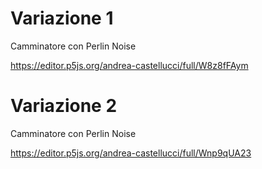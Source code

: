 # Variazione 1
Camminatore con Perlin Noise

https://editor.p5js.org/andrea-castellucci/full/W8z8fFAym

# Variazione 2
Camminatore con Perlin Noise

https://editor.p5js.org/andrea-castellucci/full/Wnp9qUA23
